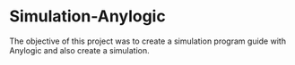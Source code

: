 # Simulation-Anylogic
The objective of this project was to create a simulation program guide with Anylogic and also create a simulation.
